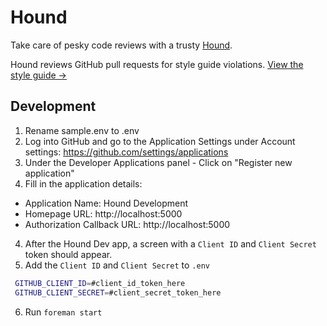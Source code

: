 Hound
=====

Take care of pesky code reviews with a trusty [Hound](http://houndci.com).

Hound reviews GitHub pull requests for style guide violations. [View the style
guide &rarr;](https://github.com/thoughtbot/guides)

Development
-----------

1. Rename sample.env to .env
2. Log into GitHub and go to the Application Settings under Account settings:
   https://github.com/settings/applications
3. Under the Developer Applications panel - Click on "Register new application"
4. Fill in the application details:
  * Application Name: Hound Development
  * Homepage URL: http://localhost:5000
  * Authorization Callback URL: http://localhost:5000
4. After the Hound Dev app, a screen with a `Client ID` and `Client Secret`
   token should appear.
5. Add the `Client ID` and `Client Secret` to `.env`

 ```bash
  GITHUB_CLIENT_ID=#client_id_token_here
  GITHUB_CLIENT_SECRET=#client_secret_token_here
 ```

6. Run `foreman start`
